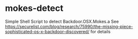 # mokes-detect
Simple Shell Script to detect Backdoor.OSX.Mokes.a
See https://securelist.com/blog/research/75990/the-missing-piece-sophisticated-os-x-backdoor-discovered/ for details
